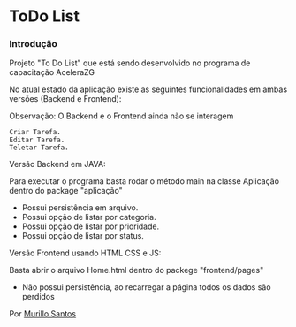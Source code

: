 # ToDo List

### Introdução

Projeto "To Do List" que está sendo desenvolvido no programa de capacitação AceleraZG

No atual estado da aplicação existe as seguintes funcionalidades em ambas versões (Backend e Frontend):

Observação: O Backend e o Frontend ainda não se interagem

    Criar Tarefa.
    Editar Tarefa.
    Teletar Tarefa.

Versão Backend em JAVA:

Para executar o programa basta rodar o método main na classe Aplicação dentro do package "aplicação"

* Possui persistência em arquivo.
* Possui opção de listar por categoria.
* Possui opção de listar por prioridade.
* Possui opção de listar por status.

Versão Frontend usando HTML CSS e JS:

Basta abrir o arquivo Home.html dentro do packege "frontend/pages"

* Não possui persistência, ao recarregar a página todos os dados são perdidos

Por [Murillo Santos](https://br.linkedin.com/in/murillo-santos-6a179a1b8)